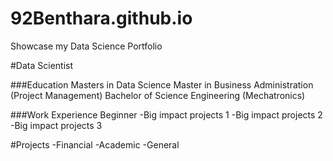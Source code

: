 # 92Benthara.github.io
Showcase my Data Science Portfolio

#Data Scientist

###Education
Masters in Data Science
Master in Business Administration (Project Management)
Bachelor of Science Engineering (Mechatronics)

###Work Experience
Beginner
-Big impact projects 1
-Big impact projects 2
-Big impact projects 3

#Projects
-Financial
-Academic
-General


